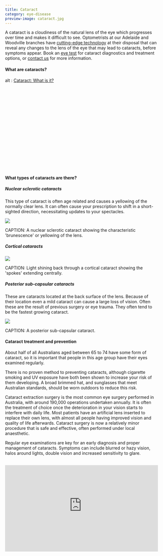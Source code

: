 ```yaml
---
title: Cataract
category: eye-disease
preview-image: cataract.jpg
---
```


<div class="employee-heading">
<p>A cataract is a cloudiness of the natural lens of the eye which progresses over time and makes it difficult to see. Optometrists at our Adelaide and Woodville branches have <a href="/what-we-do/anterior-imaging">cutting-edge technology</a> at their disposal that can reveal any changes to the lens of the eye that may lead to cataracts, before symptoms appear. Book an <a href="/what-we-do/eye-exam">eye test</a> for cataract diagnostics and treatment options, or <a href="/contact">contact us</a> for more information. </p>
</div>

#### What are cataracts?


<div class="myWrapper" style="position: relative; padding-bottom: 56.25%; height: 0;"><!--[if IE]><iframe frameborder="0" type="text/html" src="https://2689-2347.captiv8online.com/animations/embed/one/cat-wh-is-it?player_width=100%&player_height=100%&site_company_language=34&autostart=false" width="100%" height="100%" style="position:absolute;top:0;left:0;width:100%;height:100%;"></iframe><![endif]--><!--[if !IE]> <--><object data="https://2689-2347.captiv8online.com/animations/embed/one/cat-wh-is-it?player_width=100%&player_height=100%&site_company_language=34&autostart=false" type="text/html" width="100%" height="100%" style="position:absolute;top:0;left:0;width:100%;height:100%;">  alt : <a href="https://2689-2347.captiv8online.com/animations/embed/one/cat-wh-is-it?player_width=100%&player_height=100%&site_company_language=34&autostart=false">Cataract: What is it?</a></object><!--> <![endif]--></div>

<br>

#### What types of cataracts are there?

##### Nuclear sclerotic cataracts
This type of cataract is often age related and causes a yellowing of the normally clear lens. It can often cause your prescription to shift in a short-sighted direction, necessitating updates to your spectacles.

![](/uploads/nuclear-cataract.jpg)

CAPTION: A nuclear sclerotic cataract showing the characteristic 'brunescence' or yellowing of the lens.

##### Cortical cataracts

![](/uploads/cataract-retroillumination.jpg)

CAPTION: Light shining back through a cortical cataract showing the 'spokes' extending centrally.

##### Posterior sub-capsular cataracts
These are cataracts located at the back surface of the lens. Because of their location even a mild cataract can cause a large loss of vision. Often these are the result of previous surgery or eye trauma. They often tend to be the fastest growing cataract. 

![](/uploads/posterior-subcapsular-cataract.jpg)

CAPTION: A posterior sub-capsular cataract.

#### Cataract treatment and prevention

About half of all Australians aged between 65 to 74 have some form of cataract, so it is important that people in this age group have their eyes examined regularly. 

There is no proven method to preventing cataracts, although cigarette smoking and UV exposure have both been shown to increase your risk of them developing. A broad brimmed hat, and sunglasses that meet Australian standards, should be worn outdoors to reduce this risk. 

Cataract extraction surgery is the most common eye surgery performed in Australia, with around 190,000 operations undertaken annually. It is often the treatment of choice once the deterioration in your vision starts to interfere with daily life. Most patients have an artificial lens inserted to replace their own lens, with almost all people having improved vision and quality of life afterwards. Cataract surgery is now a relatively minor procedure that is safe and effective, often performed under local anaesthetic.

Regular eye examinations are key for an early diagnosis and proper management of cataracts. Symptoms can include blurred or hazy vision, halos around lights, double vision and increased sensitivity to glare.

<br>

<div class="myWrapper" style="position: relative; padding-bottom: 56.25%; height: 0;"><iframe frameborder="0" type="text/html" src="https://2689-2347.captiv8online.com/animations/embed/one/iol-options?player_width=100%&player_height=100%&site_company_language=34&autostart=false" width="100%" height="100%" style="position:absolute;top:0;left:0;width:100%;height:100%;"></iframe></div>
